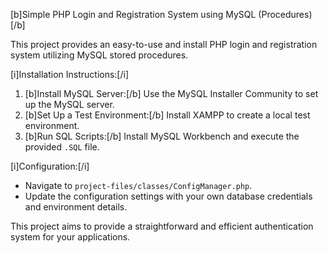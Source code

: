 [b]Simple PHP Login and Registration System using MySQL (Procedures)[/b]

This project provides an easy-to-use and install PHP login and registration system utilizing MySQL stored procedures.

[i]Installation Instructions:[/i]

1. [b]Install MySQL Server:[/b] Use the MySQL Installer Community to set up the MySQL server.
2. [b]Set Up a Test Environment:[/b] Install XAMPP to create a local test environment.
3. [b]Run SQL Scripts:[/b] Install MySQL Workbench and execute the provided `.SQL` file.

[i]Configuration:[/i]

- Navigate to `project-files/classes/ConfigManager.php`.
- Update the configuration settings with your own database credentials and environment details.

This project aims to provide a straightforward and efficient authentication system for your applications.
